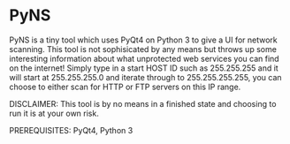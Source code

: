 PyNS
====
PyNS is a tiny tool which uses PyQt4 on Python 3 to give a UI for network scanning. This tool is not sophisicated by any means but throws up some interesting information about what unprotected web services you can find on the internet!
Simply type in a start HOST ID such as 255.255.255 and it will start at 255.255.255.0 and iterate through to 255.255.255.255, you can choose to either scan for HTTP or FTP servers on this IP range.

DISCLAIMER: This tool is by no means in a finished state and choosing to run it is at your own risk.

PREREQUISITES: PyQt4, Python 3
